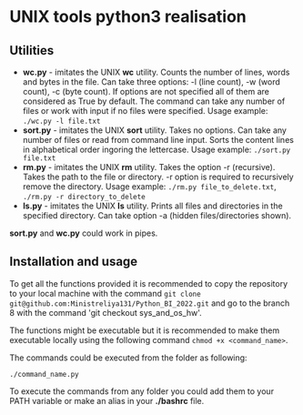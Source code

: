# UNIX tools python3 realisation

## Utilities ##

- **wc.py** - imitates the UNIX **wc** utility. Counts the number of lines, words and bytes in the file. Can take three options: -l (line count), -w (word count), -c (byte count). If options are not specified all of them are considered as True by default. The command can take any number of files or work with input if no files were specified. Usage example: `./wc.py -l file.txt`
- **sort.py** - imitates the UNIX **sort** utility. Takes no options. Can take any number of files or read from command line input. Sorts the content lines in alphabetical order ingoring the lettercase. Usage example: `./sort.py file.txt`
- **rm.py** - imitates the UNIX **rm** utility. Takes the option -r (recursive). Takes the path to the file or directory. -r option is required to recursively remove the directory. Usage example: `./rm.py file_to_delete.txt`, `./rm.py -r directory_to_delete`
- **ls.py** - imitates the UNIX **ls** utility. Prints all files and directories in the specified directory. Can take option -a (hidden files/directories shown).

**sort.py** and **wc.py** could work in pipes.

## Installation and usage ##

To get all the functions provided it is recommended to copy the repository to your local machine with the command `git clone git@github.com:Ministreliya131/Python_BI_2022.git` and go to the branch 8 with the command 'git checkout sys_and_os_hw'.

The functions might be executable but it is recommended to make them executable locally using the following command `chmod +x <command_name>`.

The commands could be executed from the folder as following:

`./command_name.py`

To execute the commands from any folder you could add them to your PATH variable or make an alias in your **./bashrc** file.
